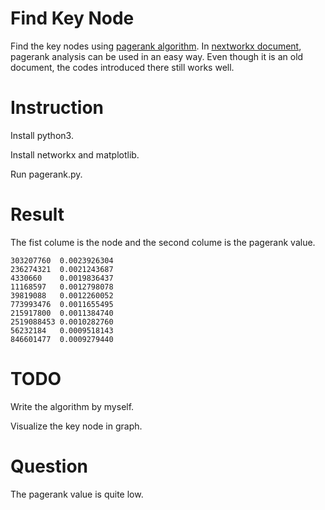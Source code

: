 # Find Key Node
Find the key nodes using [pagerank algorithm](https://en.wikipedia.org/wiki/PageRank).
In [nextworkx document](https://networkx.github.io/documentation/networkx-1.10/reference/generated/networkx.algorithms.link_analysis.pagerank_alg.pagerank.html), pagerank analysis can be used in an easy way. Even though it is an old document, the codes introduced there still works well.

# Instruction
Install python3.

Install networkx and matplotlib.

Run pagerank.py.

# Result
The fist colume is the node and the second colume is the pagerank value.
```
303207760  0.0023926304
236274321  0.0021243687
4330660    0.0019836437
11168597   0.0012798078
39819088   0.0012260052
773993476  0.0011655495
215917800  0.0011384740
2519088453 0.0010282760
56232184   0.0009518143
846601477  0.0009279440
```

# TODO
Write the algorithm by myself.

Visualize the key node in graph.

# Question
The pagerank value is quite low.
